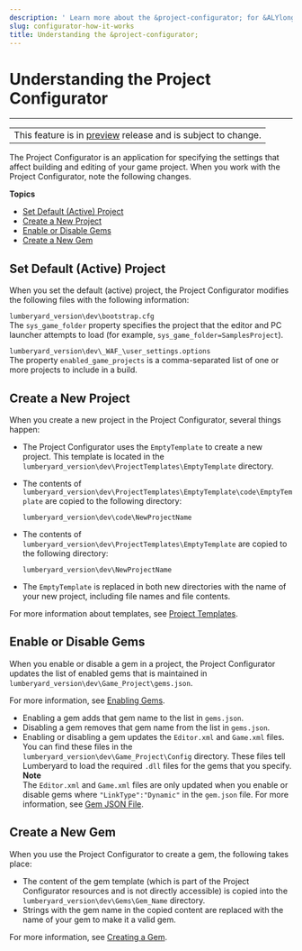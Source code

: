 ```yaml
---
description: ' Learn more about the &project-configurator; for &ALYlong;. '
slug: configurator-how-it-works
title: Understanding the &project-configurator;
---
```

# Understanding the Project Configurator<a name="configurator-how-it-works"></a>


****  

|  | 
| --- |
| This feature is in [preview](https://docs.aws.amazon.com/lumberyard/latest/userguide/ly-glos-chap.html#preview) release and is subject to change\.  | 

The Project Configurator is an application for specifying the settings that affect building and editing of your game project\. When you work with the Project Configurator, note the following changes\.

**Topics**
+ [Set Default \(Active\) Project](#configurator-debugging-set-default)
+ [Create a New Project](#configurator-debugging-create-new)
+ [Enable or Disable Gems](#configurator-debugging-enable-disable-gems)
+ [Create a New Gem](#configurator-debugging-create-new-gem)

## Set Default \(Active\) Project<a name="configurator-debugging-set-default"></a>

When you set the default \(active\) project, the Project Configurator modifies the following files with the following information:

`lumberyard_version\dev\bootstrap.cfg`  
The `sys_game_folder` property specifies the project that the editor and PC launcher attempts to load \(for example, `sys_game_folder=SamplesProject`\)\.

`lumberyard_version\dev\_WAF_\user_settings.options`  
The property `enabled_game_projects` is a comma\-separated list of one or more projects to include in a build\.

## Create a New Project<a name="configurator-debugging-create-new"></a>

When you create a new project in the Project Configurator, several things happen:
+ The Project Configurator uses the `EmptyTemplate` to create a new project\. This template is located in the `lumberyard_version\dev\ProjectTemplates\EmptyTemplate` directory\.
+ The contents of `lumberyard_version\dev\ProjectTemplates\EmptyTemplate\code\EmptyTemplate` are copied to the following directory:

  `lumberyard_version\dev\code\NewProjectName`
+ The contents of `lumberyard_version\dev\ProjectTemplates\EmptyTemplate` are copied to the following directory:

  `lumberyard_version\dev\NewProjectName`
+ The `EmptyTemplate` is replaced in both new directories with the name of your new project, including file names and file contents\.

For more information about templates, see [Project Templates](configurator-projects.md#project-configurator-templates)\.

## Enable or Disable Gems<a name="configurator-debugging-enable-disable-gems"></a>

When you enable or disable a gem in a project, the Project Configurator updates the list of enabled gems that is maintained in `lumberyard_version\dev\Game_Project\gems.json`\. 

For more information, see [Enabling Gems](gems-system-using-project-configurator.md)\.
+ Enabling a gem adds that gem name to the list in `gems.json`\.
+ Disabling a gem removes that gem name from the list in `gems.json`\. 
+ Enabling or disabling a gem updates the `Editor.xml` and `Game.xml` files\. You can find these files in the `lumberyard_version\dev\Game_Project\Config` directory\. These files tell Lumberyard to load the required `.dll` files for the gems that you specify\.
**Note**  
The `Editor.xml` and `Game.xml` files are only updated when you enable or disable gems where `"LinkType":"Dynamic"` in the `gem.json` file\. For more information, see [Gem JSON File](gems-system-structure.md#gem-json-file)\.

## Create a New Gem<a name="configurator-debugging-create-new-gem"></a>

When you use the Project Configurator to create a gem, the following takes place:
+ The content of the gem template \(which is part of the Project Configurator resources and is not directly accessible\) is copied into the `lumberyard_version\dev\Gems\Gem_Name` directory\.
+ Strings with the gem name in the copied content are replaced with the name of your gem to make it a valid gem\.

For more information, see [Creating a Gem](gems-system-gems-creating.md)\.